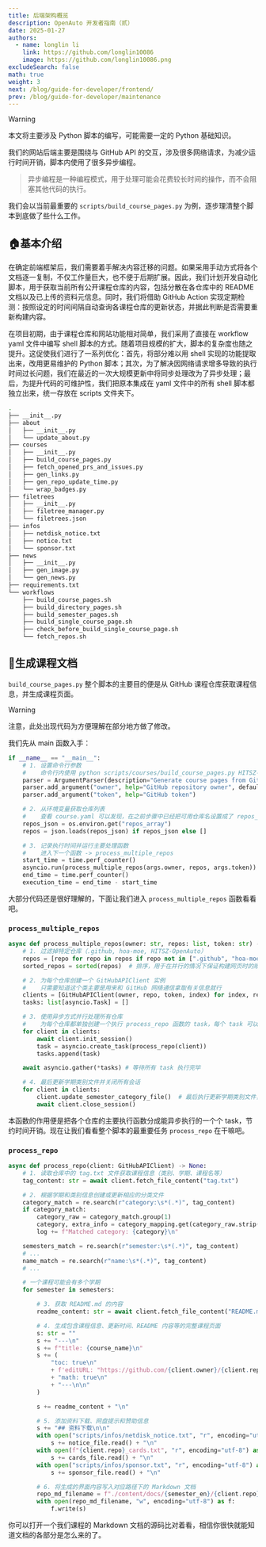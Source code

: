```yaml
---
title: 后端架构概览
description: OpenAuto 开发者指南（贰）
date: 2025-01-27
authors:
  - name: longlin li
    link: https://github.com/longlin10086
    image: https://github.com/longlin10086.png
excludeSearch: false
math: true
weight: 3
next: /blog/guide-for-developer/frontend/
prev: /blog/guide-for-developer/maintenance
---
```


> [!WARNING]
> 本文将主要涉及 Python 脚本的编写，可能需要一定的 Python 基础知识。

我们的网站后端主要是围绕与 GitHub API 的交互，涉及很多网络请求，为减少运行时间开销，脚本内使用了很多异步编程。

> 异步编程是一种编程模式，用于处理可能会花费较长时间的操作，而不会阻塞其他代码的执行。

我们会以当前最重要的 `scripts/build_course_pages.py` 为例，逐步理清整个脚本到底做了些什么工作。

## 🏠基本介绍

在确定前端框架后，我们需要着手解决内容迁移的问题。如果采用手动方式将各个文档逐一复制，不仅工作量巨大，也不便于后期扩展。因此，我们计划开发自动化脚本，用于获取当前所有公开课程仓库的内容，包括分散在各仓库中的 README 文档以及已上传的资料元信息。同时，我们将借助 GitHub Action 实现定期检测：按照设定的时间间隔自动查询各课程仓库的更新状态，并据此判断是否需要重新构建内容。

在项目初期，由于课程仓库和网站功能相对简单，我们采用了直接在 workflow yaml 文件中编写 shell 脚本的方式。随着项目规模的扩大，脚本的复杂度也随之提升。这促使我们进行了一系列优化：首先，将部分难以用 shell 实现的功能提取出来，改用更易维护的 Python 脚本；其次，为了解决因网络请求增多导致的执行时间过长问题，我们在最近的一次大规模更新中将同步处理改为了异步处理；最后，为提升代码的可维护性，我们把原本集成在 yaml 文件中的所有 shell 脚本都独立出来，统一存放在 scripts 文件夹下。

```sh
.
├── __init__.py
├── about
│   ├── __init__.py
│   └── update_about.py
├── courses
│   ├── __init__.py
│   ├── build_course_pages.py
│   ├── fetch_opened_prs_and_issues.py
│   ├── gen_links.py
│   ├── gen_repo_update_time.py
│   └── wrap_badges.py
├── filetrees
│   ├── __init__.py
│   ├── filetree_manager.py
│   └── filetrees.json
├── infos
│   ├── netdisk_notice.txt
│   ├── notice.txt
│   └── sponsor.txt
├── news
│   ├── __init__.py
│   ├── gen_image.py
│   └── gen_news.py
├── requirements.txt
└── workflows
    ├── build_course_pages.sh
    ├── build_directory_pages.sh
    ├── build_semester_pages.sh
    ├── build_single_course_page.sh
    ├── check_before_build_single_course_page.sh
    └── fetch_repos.sh
```

## 📄生成课程文档

`build_course_pages.py` 整个脚本的主要目的便是从 GitHub 课程仓库获取课程信息，并生成课程页面。

> [!WARNING]
> 注意，此处出现代码为方便理解在部分地方做了修改。

我们先从 main 函数入手：

```py
if __name__ == "__main__":
    # 1. 设置命令行参数
    #    命令行内使用 python scripts/courses/build_course_pages.py HITSZ-OpenAuto token 调用
    parser = ArgumentParser(description="Generate course pages from GitHub repositories.")
    parser.add_argument("owner", help="GitHub repository owner", default="HITSZ-OpenAuto")
    parser.add_argument("token", help="GitHub token")

    # 2. 从环境变量获取仓库列表
    #    查看 course.yaml 可以发现，在之前步骤中已经把可用仓库名设置成了 repos_array 的环境变量
    repos_json = os.environ.get("repos_array")
    repos = json.loads(repos_json) if repos_json else []

    # 3. 记录执行时间并运行主要处理函数
    #    进入下一个函数 -> process_multiple_repos
    start_time = time.perf_counter()
    asyncio.run(process_multiple_repos(args.owner, repos, args.token))
    end_time = time.perf_counter()
    execution_time = end_time - start_time
```

大部分代码还是很好理解的，下面让我们进入 `process_multiple_repos` 函数看看吧。

### `process_multiple_repos`

```py
async def process_multiple_repos(owner: str, repos: list, token: str) -> None:
    # 1. 过滤掉特定仓库（.github, hoa-moe, HITSZ-OpenAuto）
    repos = [repo for repo in repos if repo not in [".github", "hoa-moe", "HITSZ-OpenAuto"]]
    sorted_repos = sorted(repos)  # 排序，用于在并行的情况下保证构建网页时的顺序

    # 2. 为每个仓库创建一个 GitHubAPIClient 实例
    #    只需要知道这个类主要是用来和 GitHub 网络通信拿取有关信息就行
    clients = [GitHubAPIClient(owner, repo, token, index) for index, repo in enumerate(sorted_repos)]
    tasks: list[asyncio.Task] = []

    # 3. 使用异步方式并行处理所有仓库
    #    为每个仓库都单独创建一个执行 process_repo 函数的 task，每个 task 可以同时执行（只消耗一份时间）
    for client in clients:
        await client.init_session()
        task = asyncio.create_task(process_repo(client))
        tasks.append(task)

    await asyncio.gather(*tasks) # 等待所有 task 执行完毕

    # 4. 最后更新学期类别文件并关闭所有会话
    for client in clients:
        client.update_semester_category_file()  # 最后执行更新学期类别文件，以固定构建网页时的顺序
        await client.close_session()
```

本函数的作用便是把各个仓库的主要执行函数分成能异步执行的一个个 task，节约时间开销。现在让我们看看整个脚本的最重要任务 `process_repo` 在干嘛吧。

### `process_repo`

```py
async def process_repo(client: GitHubAPIClient) -> None:
    # 1. 读取仓库中的 tag.txt 文件获取课程信息（类别、学期、课程名等）
    tag_content: str = await client.fetch_file_content("tag.txt")

    # 2. 根据学期和类别信息创建或更新相应的分类文件
    category_match = re.search(r"category:\s*(.*)", tag_content)
    if category_match:
        category_raw = category_match.group(1)
        category, extra_info = category_mapping.get(category_raw.strip())
        log += f"Matched category: {category}\n"

    semesters_match = re.search(r"semester:\s*(.*)", tag_content)
    # ...
    name_match = re.search(r"name:\s*(.*)", tag_content)
    # ...

    # 一个课程可能会有多个学期
    for semester in semesters:

        # 3. 获取 README.md 的内容
        readme_content: str = await client.fetch_file_content("README.md")

        # 4. 生成包含课程信息、更新时间、README 内容等的完整课程页面
        s: str = ""
        s += "---\n"
        s += f"title: {course_name}\n"
        s += (
            "toc: true\n"
            + f'editURL: "https://github.com/{client.owner}/{client.repo}/edit/main/README.md"\n'
            + "math: true\n"
            + "---\n\n"
        )

        s += readme_content + "\n"

        # 5. 添加资料下载、网盘提示和赞助信息
        s += "## 资料下载\n\n"
        with open("scripts/infos/netdisk_notice.txt", "r", encoding="utf-8") as notice_file:
            s += notice_file.read() + "\n"
        with open(f"{client.repo}_cards.txt", "r", encoding="utf-8") as cards_file:
            s += cards_file.read() + "\n"
        with open("scripts/infos/sponsor.txt", "r", encoding="utf-8") as sponsor_file:
            s += sponsor_file.read() + "\n"

        # 6. 将生成的界面内容写入对应路径下的 Markdown 文档
        repo_md_filename = f"./content/docs/{semester_en}/{client.repo}.md"
        with open(repo_md_filename, "w", encoding="utf-8") as f:
            f.write(s)
```

你可以打开一个我们课程的 Markdown 文档的源码比对着看，相信你很快就能知道文档的各部分是怎么来的了。

